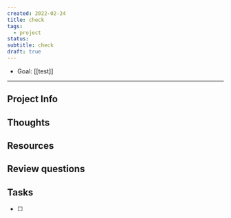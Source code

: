 ```yaml
---
created: 2022-02-24
title: check
tags: 
  - project
status: 
subtitle: check
draft: true
---
```


- Goal: [[test]]

***

## Project Info

## Thoughts 

## Resources

## Review questions

## Tasks
- [ ] 